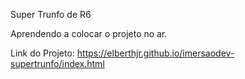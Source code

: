 Super Trunfo de R6

Aprendendo a colocar o projeto no ar.

Link do Projeto:
https://elberthjr.github.io/imersaodev-supertrunfo/index.html
